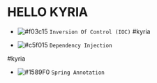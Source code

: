 # HELLO KYRIA 
- ![#f03c15](https://via.placeholder.com/15/f03c15/000000?text=+) `Inversion Of Control (IOC)`
#kyria
 
- ![#c5f015](https://via.placeholder.com/15/c5f015/000000?text=+) `Dependency Injection`
 
 #kyria
- ![#1589F0](https://via.placeholder.com/15/1589F0/000000?text=+) `Spring Annotation`




